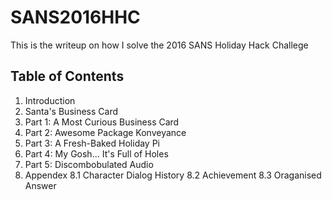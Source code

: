 # SANS2016HHC

This is the writeup on how I solve the 2016 SANS Holiday Hack Challege

## Table of Contents
1. Introduction
2. Santa's Business Card
3. Part 1: A Most Curious Business Card
4. Part 2: Awesome Package Konveyance
5. Part 3: A Fresh-Baked Holiday Pi
6. Part 4: My Gosh... It's Full of Holes
7. Part 5: Discombobulated Audio
8. Appendex
  8.1 Character Dialog History
  8.2 Achievement
  8.3 Oraganised Answer
